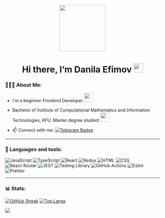 <div id="header" align="center" >
    <img src="https://user-images.githubusercontent.com/74038190/212746035-d5c61762-973c-44c0-aec7-887f3b7690e3.gif" width="150"/>
    <h1>
        Hi there, I’m Danila Efimov
        <img src="https://media.giphy.com/media/gM5qFksULw54NMWyry/giphy.gif" width="30px"/>
    </h1>
</div>

### 👨🏼‍💻 About Me:

- I'm a beginner Frontend Developer <img src="https://media.giphy.com/media/WUlplcMpOCEmTGBtBW/giphy.gif" width="30">

- Bachelor of Institute of Computational Mathematics and Information Technologies, KFU. Master degree student <img src="https://media.giphy.com/media/fYSnHlufseco8Fh93Z/giphy.gif" width="30">
- 📫 Connect with me:
  [![Telegram Badge](https://img.shields.io/badge/-DanilaEfimov-blue?style=flat&logo=Telegram&logoColor=white)](https://t.me/denchik_1_2)

---

### 🔧 Languages and tools:

![JavaScript](https://img.shields.io/badge/-JavaScript-090909?style=for-the-badge&logo=JavaScript&logoColor=E9D54D)
![TypeScript](https://img.shields.io/badge/TypeScript-090909?style=for-the-badge&logo=typescript&logoColor=#316192)
![React](https://img.shields.io/badge/react-090909.svg?style=for-the-badge&logo=react&logoColor=%2361DAFB)
![Redux](https://img.shields.io/badge/redux-090909.svg?style=for-the-badge&logo=redux&logoColor=593D88)
![HTML](https://img.shields.io/badge/HTML5-090909?style=for-the-badge&logo=html5&logoColor=E34F26)
![CSS](https://img.shields.io/badge/CSS3-090909?style=for-the-badge&logo=css3&logoColor=1572B6)
![React-Router](https://img.shields.io/badge/React_Router-090909?style=for-the-badge&logo=react-router&logoColor=CA4245)
![JEST](https://img.shields.io/badge/Jest-090909?style=for-the-badge&logo=Jest&logoColor=white)
![Testing Library](https://img.shields.io/badge/testing%20library-090909?style=for-the-badge&logo=testing-library&logoColor=red)
![GitHub Actions](https://img.shields.io/badge/github%20actions-090909.svg?style=for-the-badge&logo=githubactions&logoColor=%232671E5)
![Eslint](https://img.shields.io/badge/eslint-090909?style=for-the-badge&logo=eslint&logoColor=3A33D1)
![Prettier](https://img.shields.io/badge/prettier-090909?style=for-the-badge&logo=prettier&logoColor=F7BA3E)

---

### 📊 Stats:

[![GitHub Streak](https://streak-stats.demolab.com/?user=denchikmazda&theme=dark)](https://git.io/streak-stats)
[![Top Langs](https://github-readme-stats.vercel.app/api/top-langs/?username=denchikmazda&layout=compact&theme=vision-friendly-dark&hide_border=true&hide=php,blade)](https://github.com/anuraghazra/github-readme-stats)

![](https://github-profile-summary-cards.vercel.app/api/cards/profile-details?username=denchikmazda&theme=github_dark)
